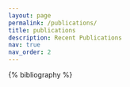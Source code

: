 ```yaml
---
layout: page
permalink: /publications/
title: publications
description: Recent Publications
nav: true
nav_order: 2
---
```


<!-- _pages/publications.md -->
<div class="publications">

{% bibliography %}

</div>
